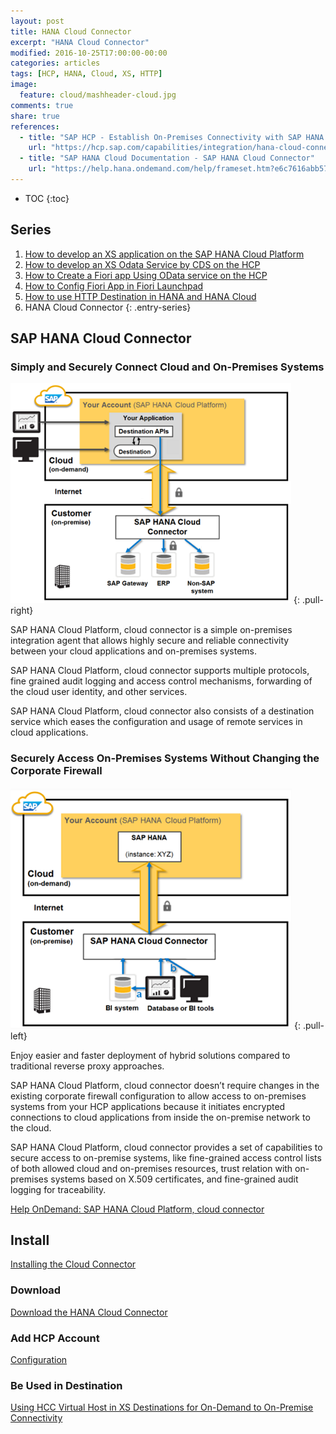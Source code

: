 ```yaml
---
layout: post
title: HANA Cloud Connector
excerpt: "HANA Cloud Connector"
modified: 2016-10-25T17:00:00-00:00
categories: articles
tags: [HCP, HANA, Cloud, XS, HTTP]
image:
  feature: cloud/mashheader-cloud.jpg
comments: true
share: true
references:
  - title: "SAP HCP - Establish On-Premises Connectivity with SAP HANA Cloud Platform, cloud connector"
    url: "https://hcp.sap.com/capabilities/integration/hana-cloud-connector.html"
  - title: "SAP HANA Cloud Documentation - SAP HANA Cloud Connector"
    url: "https://help.hana.ondemand.com/help/frameset.htm?e6c7616abb5710148cfcf3e75d96d596.html"
---
```


* TOC
{:toc}

## Series

1. [How to develop an XS application on the SAP HANA Cloud Platform](/articles/how-to-develop-xs-application-on-hcp/)
2. [How to develop an XS Odata Service by CDS on the HCP](/articles/how-to-develop-xs-odata-by-cds-on-hcp/)
3. [How to Create a Fiori app Using OData service on the HCP](/articles/how-to-develop-ui5-app-using-odata-on-hcp/)
4. [How to Config Fiori App in Fiori Launchpad](/articles/how-to-config-fiori-app-in-launchpad/)
5. [How to use HTTP Destination in HANA and HANA Cloud](/articles/how-to-use-http-dest-in-hana-and-hcp/)
6. HANA Cloud Connector
{: .entry-series}

## SAP HANA Cloud Connector

### Simply and Securely Connect Cloud and On-Premises Systems

![Cloud Connector Arc](/images/cloud/hcp/hana-cloud-connector-arc.png)
{: .pull-right}

SAP HANA Cloud Platform, cloud connector is a simple on-premises integration agent that allows highly secure and reliable connectivity between your cloud applications and on-premises systems.

SAP HANA Cloud Platform, cloud connector supports multiple protocols, fine grained audit logging and access control mechanisms, forwarding of the cloud user identity, and other services.

SAP HANA Cloud Platform, cloud connector also consists of a destination service which eases the configuration and usage of remote services in cloud applications.

### Securely Access On-Premises Systems Without Changing the Corporate Firewall

![Cloud Connector Arc](/images/cloud/hcp/hana-cloud-connector-arc2.png)
{: .pull-left}

Enjoy easier and faster deployment of hybrid solutions compared to traditional reverse proxy approaches.

SAP HANA Cloud Platform, cloud connector doesn’t require changes in the existing corporate firewall configuration to allow access to on-premises systems from your HCP applications because it initiates encrypted connections to cloud applications from inside the on-premise network to the cloud.

SAP HANA Cloud Platform, cloud connector provides a set of capabilities to secure access to on-premise systems, like fine-grained access control lists of both allowed cloud and on-premises resources, trust relation with on-premises systems based on X.509 certificates, and fine-grained audit logging for traceability.

[Help OnDemand: SAP HANA Cloud Platform, cloud connector](https://help.hana.ondemand.com/help/frameset.htm?e6c7616abb5710148cfcf3e75d96d596.html)

## Install

[Installing the Cloud Connector](https://help.hana.ondemand.com/help/frameset.htm?57ae3d62f63440f7952e57bfcef948d3.html)

### Download

[Download the HANA Cloud Connector](https://tools.hana.ondemand.com/#cloud)

### Add HCP Account

[Configuration](https://help.hana.ondemand.com/help/frameset.htm?db9170a7d97610148537d5a84bf79ba2.html)

### Be Used in Destination

[Using HCC Virtual Host in XS Destinations for On-Demand to On-Premise Connectivity](https://help.hana.ondemand.com/help/frameset.htm?0022f78f5d4d4e858c909b2d06286343.html)

[1]:https://account.hanatrial.ondemand.com/cockpit